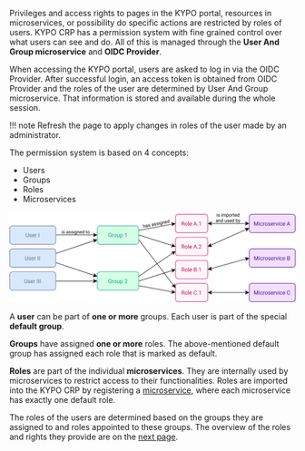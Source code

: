 Privileges and access rights to pages in the KYPO portal, resources in microservices, or possibility do specific actions are restricted by roles of users. KYPO CRP has a permission system with fine grained control over what users can see and do. All of this is managed through the **User And Group microservice** and **OIDC Provider**. 

When accessing the KYPO portal, users are asked to log in via the OIDC Provider. After successful login, an access token is obtained from OIDC Provider and the roles of the user are determined by User And Group microservice. That information is stored and available during the whole session.

!!! note
    Refresh the page to apply changes in roles of the user made by an administrator.

The permission system is based on 4 concepts:

* Users
* Groups
* Roles
* Microservices


![KYPO-permission-system](../../img/user-guide-advanced/users-and-groups/KYPO-permission-system.png)

A **user** can be part of **one or more** groups. Each user is part of the special **default group**. 

**Groups** have assigned **one or more** roles. The above-mentioned default group has assigned each role that is marked as default. 

**Roles** are part of the individual **microservices**. They are internally used by microservices to restrict access to their functionalities. Roles are imported into the KYPO CRP by registering a [microservice](../../user-guide-basic/administration-agenda/microservices.md), where each microservice has exactly one default role. 

The roles of the users are determined based on the groups they are assigned to and roles appointed to these groups. The overview of the roles and rights they provide are on the [next page](../roles).
